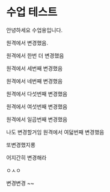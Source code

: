 # 수업 테스트

안녕하세요 수업용입니다.

원격에서 변경했음.

원격에서 한번 더 변경했음

원격에서 세번째 변경했음

원격에서 네번째 변경했음

원격에서 다섯번째 변경했음

원격에서 여섯번째 변경했음

원격에서 일곱번째 변경했음

나도 변경할거임
원격에서 여덟번째 변경했음

또변경했지롱

어지간히 변경해라

ㅇㅅㅇ

변경변경 ~~
